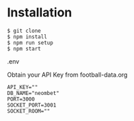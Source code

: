 # Installation

```
$ git clone
$ npm install
$ npm run setup
$ npm start
```


.env

Obtain your API Key from football-data.org
```
API_KEY=""
DB_NAME="neombet"
PORT=3000
SOCKET_PORT=3001
SOCKET_ROOM=""
```